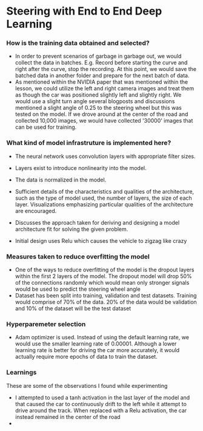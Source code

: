 # Steering with End to End Deep Learning

### How is the training data obtained and selected?

- In order to prevent scenarios of garbage in garbage out, we would collect the data in batches. E.g. Record before
 starting the curve and right after the curve, stop the recording. At this point, we would save the batched data in
 another folder and prepare for the next batch of data.
- As mentioned within the NVIDIA paper that was mentioned within the lesson, we could utilize the left and right camera
images and treat them as though the car was positioned slightly left and slightly right. We would use a slight turn angle
several blogposts and discussions mentioned a slight angle of 0.25 to the steering wheel but this was tested on the
model. If we drove around at the center of the road and collected 10,000 images, we would have collected '30000' images that
can be used for training.

### What kind of model infrastruture is implemented here?

- The neural network uses convolution layers with appropriate filter sizes.
- Layers exist to introduce nonlinearity into the model.
- The data is normalized in the model.
- Sufficient details of the characteristics and qualities of the architecture, such as the type of model used,
the number of layers, the size of each layer. Visualizations emphasizing particular qualities of the architecture are encouraged.
- Discusses the approach taken for deriving and designing a model architecture fit for solving the given problem.

- Initial design uses Relu which causes the vehicle to zigzag like crazy

### Measures taken to reduce overfitting the model

- One of the ways to reduce overfitting of the model is the dropout layers within the first 2 layers of the model. The dropout
model will drop 50% of the connections randomly which would mean only stronger signals would be used to predict the steering
wheel angle
- Dataset has been split into training, validation and test datasets. Training would comprise of 70% of the data.
20% of the data would be validation and 10% of the dataset will be the test dataset


### Hyperparemeter selection

- Adam optimizer is used. Instead of using the default learning rate, we would use the smaller learning rate of 0.00001.
Although a lower learning rate is better for driving the car more accurately, it would actually require more epochs of
data to train the dataset.

### Learnings

These are some of the observations I found while experimenting

- I attempted to used a tanh activation in the last layer of the model and that caused the car to continuously drift to
the left while it attempt to drive around the track. When replaced with a Relu activation, the car instead remained in
the center of the road
-

